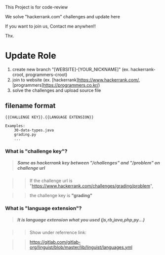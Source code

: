 This Project is for code-review

We solve "hackerrank.com" challenges and update here

If you want to join us, Contact me anywhen!!

Thx.


# Update Role

1. create new branch "[WEBSITE]-[YOUR_NICKNAME]" (ex. hackerrank-croot, programmers-croot)
2. join to website (ex. [hackerrank]<https://www.hackerrank.com/>, [programmers]<https://programmers.co.kr/>)
3. solve the challenges and upload source file

## filename format

    {{CHALLENGE KEY}}.{{LANGUAGE EXTENSION}}
    
    Examples:
        30-data-types.java
        grading.py
        ...

### What is "challenge key"?

> ##### Same as hackerrank key between "/challenges" and "/problem" on challenge url

>> If the challenge url is "https://www.hackerrank.com/challenges/grading/problem",

>> the challenge key is **"grading"**
    

### What is "language extension"?

> ##### It is language extension what you used (js,rb,java,php,py...)

>> Show under referrence link:

>> https://gitlab.com/gitlab-org/linguist/blob/master/lib/linguist/languages.yml
